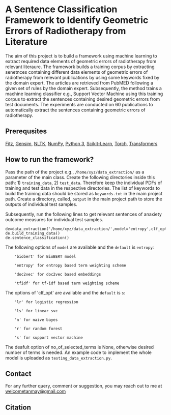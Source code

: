 # A Sentence Classification Framework to Identify Geometric Errors of Radiotherapy from Literature
The aim of this project is to build a framework using machine learning to extract required data elements of geometric errors of radiotherapy from relevant literaure. The framework builds a training corpus by extracting senetnces containing different data elements of geometric errors of radiotherapy from relevant publications by using some keywords fixed by the domain expert. The articles are retrieved from PubMED following a given set of rules by the domain expert. Subsequently, the method trains a machine learning classifier e.g., Support Vector Machine using this training corpus to extract the sentences containing desired geometric errors from test documents. The experiments are conducted on 60 publications to automatically extract the sentences containing geometric errors of radiotherapy.  

## Prerequsites
[Fitz](https://pypi.org/project/fitz/), [Gensim](https://github.com/RaRe-Technologies/gensim), [NLTK](https://www.nltk.org/install.html), [NumPy](https://numpy.org/install/), [Python 3](https://www.python.org/downloads/), [Scikit-Learn](https://scikit-learn.org/0.16/install.html), [Torch](https://pypi.org/project/torch/), [Transformers](https://pypi.org/project/transformers/)

## How to run the framework?

Pass the path of the project e.g., `/home/xyz/data_extraction/` as a parameter of the main class. Create the following directories inside this path: 1) `training_data`, 2) `test_data`. Therefore keep the individual PDFs of training and test data in the respective directories. The list of keywords to build the training data should be stored as `keywords.txt` in the main project path. Create a directory, called, `output` in the main project path to store the outputs of individual test samples. 

Subsequently, run the following lines to get relevant sentences of anaxiety outcome measures for individual test samples. 

```
de=data_extraction('/home/xyz/data_extraction/',model='entropy',clf_opt='s',no_of_selected_terms=1500)  
de.build_training_data()       
de.sentence_classification()
```

The following options of `model` are available and the `default` is `entropy`: 

        'biobert' for BioBERT model

        'entropy' for entropy based term weighting scheme

        'doc2vec' for doc2vec based embeddings 

        'tfidf' for tf-idf based term weighting scheme 

The options of 'clf_opt' are available and the `default` is `s`: 

        'lr' for logistic regression 

        'ls' for linear svc

        'n' for naive bayes

        'r' for random forest

        's' for support vector machine 

The deafult option of no_of_selected_terms is None, otherwise desired number of terms is needed. An example code to implement the whole model is uploaded as `testing_data_extraction.py`. 

## Contact

For any further query, comment or suggestion, you may reach out to me at welcometanmay@gmail.com

## Citation
```

```
